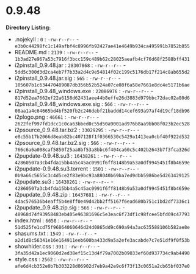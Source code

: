 0.9.48
======

**Directory Listing:**

 - .nojekyll : `0` : `-rw-r--r--` - `e3b0c44298fc1c149afbf4c8996fb92427ae41e4649b934ca495991b7852b855`
 - README.md : `2139` : `-rw-r--r--` - `1b3ad27e967a53c7916f3bcc159c489b62c28025aeafb4cf76d68f2588bff431`
 - i2pinstall_0.9.48.jar : `28307868` : `-rw-r--r--` - `5dd5c300d3d2ca4eb7f7b33a2d4c9e54814f02c199c5176db17f214c8ab655d2`
 - i2pinstall_0.9.48.jar.sig : `565` : `-rw-r--r--` - `105607b1c634470489087db356b52b524a07ce08f6a58e7661e8dc4e5171b6ae`
 - i2pinstall_0.9.48_windows.exe : `22086976` : `-rw-r--r--` - `817d52ea7662ef22a6158d62431aee44b8effe26d3883d979bbc72dac02a80d6`
 - i2pinstall_0.9.48_windows.exe.sig : `566` : `-rw-r--r--` - `08aa1a4c64665bd4bf520fb2c246debf21baddd14cef693a97af4d19cf18db96`
 - i2plogo.png : `46661` : `-rw-r--r--` - `2622fef997fd1dcc1c0ca63bbed0c55d50a9001ad976b8aa9bb08f023b2ec528`
 - i2psource_0.9.48.tar.bz2 : `33029295` : `-rw-r--r--` - `e8c55b17b2066d8eab82bc407128f1f0366530c5429a1413ea0cbf40f922d532`
 - i2psource_0.9.48.tar.bz2.sig : `566` : `-rw-r--r--` - `766c6a6a008caf5850f25aa8bf53a8bbc6f404ca60c5c402b2643b7f3fca326d`
 - i2pupdate-0.9.48.su3 : `16438261` : `-rw-r--r--` - `42860507a3cb4fda15bb4a5c45ac0991f6ff8148b9a53a0df9945451f8b4659e`
 - i2pupdate-0.9.48.su3.torrent : `1501` : `-rw-r--r--` - `0b9a66c5655c3c4d5ce2f83e9bc93a88040b69ba7ed9dbb5986be5d263429125`
 - i2pupdate.su3 : `16438261` : `-rw-r--r--` - `42860507a3cb4fda15bb4a5c45ac0991f6ff8148b9a53a0df9945451f8b4659e`
 - i2pupdate_0.9.48.zip : `16437681` : `-rw-r--r--` - `4dac576536b4eaff5b4e8ff0e49d42bb2ff5167f6ead680b751c1bd2df7336c1`
 - i2pupdate_0.9.48.zip.sig : `566` : `-rw-r--r--` - `48968d74f93958483eb405e96381696c5e3eac6f73df1c98fcee5bfd09c47793`
 - index.html : `6658` : `-rw-r--r--` - `51d525fe1cd75f96864060646d24d0865dd9c690a94a3ac635588106b582ae8e`
 - shasums.txt : `1549` : `-rw-r--r--` - `a2d1d8c56341e16e164911eeb600ba433d9a5a2efe3acabde7c7e51df9f0f53b`
 - showhider.css : `391` : `-rw-r--r--` - `3fa35d42a1ec9060d2ed38ef15c13d4f79a7002b09033ef60d937734c9ab4490`
 - style.css : `2562` : `-rw-r--r--` - `afe6d4cb352e0b7b303228d06902d7eb9a42e9c6f73f13c0651a2cb65bf037e0`
